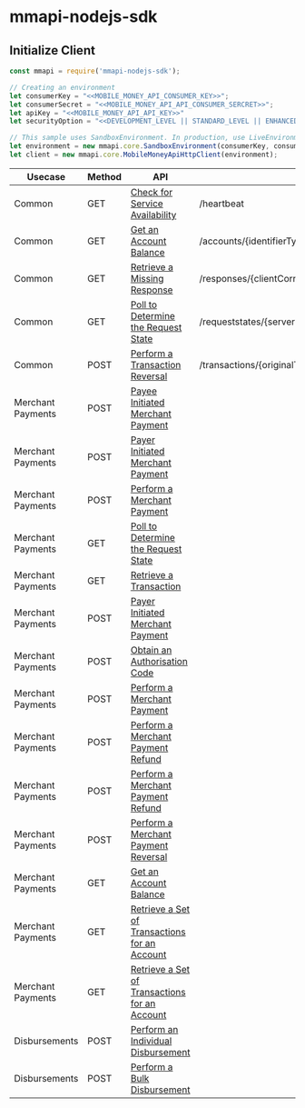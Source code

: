# mmapi-nodejs-sdk

## Initialize Client

```javascript
const mmapi = require('mmapi-nodejs-sdk');

// Creating an environment
let consumerKey = "<<MOBILE_MONEY_API_CONSUMER_KEY>>";
let consumerSecret = "<<MOBILE_MONEY_API_API_CONSUMER_SERCRET>>";
let apiKey = "<<MOBILE_MONEY_API_API_KEY>>"
let securityOption = "<<DEVELOPMENT_LEVEL || STANDARD_LEVEL || ENHANCED_LEVEL>>" // optional

// This sample uses SandboxEnvironment. In production, use LiveEnvironment
let environment = new mmapi.core.SandboxEnvironment(consumerKey, consumerSecret, apiKey);
let client = new mmapi.core.MobileMoneyApiHttpClient(environment);
```

| Usecase     | Method     | API           | End Point
| ------------- | ------------- | ------------- | ------------- |
| Common | GET |[Check for Service Availability](https://github.com/gsmainclusivetechlab/mmapi-nodejs-sdk/blob/feature-authentication/docs/common/checkForServiceAvailability.Readme.md)| /heartbeat |
| Common | GET |[Get an Account Balance](https://github.com/gsmainclusivetechlab/mmapi-nodejs-sdk/blob/feature-authentication/docs/common/getAnAccountBalance.Readme.md)| /accounts/{identifierType}/{identifier}/balance |
| Common | GET |[Retrieve a Missing Response](https://github.com/gsmainclusivetechlab/mmapi-nodejs-sdk/blob/feature-authentication/docs/common/retrieveAMissingResponse.Readme.md)| /responses/{clientCorrelationId} |
| Common | GET |[Poll to Determine the Request State](https://github.com/gsmainclusivetechlab/mmapi-nodejs-sdk/blob/feature-authentication/docs/common/pollToDetermineTheRequestState.Readme.md)| /requeststates/{serverCorrelationId} |
| Common | POST |[Perform a Transaction Reversal](https://github.com/gsmainclusivetechlab/mmapi-nodejs-sdk/blob/feature-authentication/docs/common/performATransactionReversal.Readme.md)| /transactions/{originalTransactionReference}/reversals |
| Merchant Payments | POST |[Payee Initiated Merchant Payment](https://github.com/gsmainclusivetechlab/mmapi-nodejs-sdk/blob/feature-authentication/doc/merchantPayment/performAMerchantPayment.Readme.md)|
| Merchant Payments | POST |[Payer Initiated Merchant Payment](https://github.com/gsmainclusivetechlab/mmapi-nodejs-sdk/blob/feature-authentication/doc/merchantPayment/performAMerchantPayment.Readme.md)|
| Merchant Payments | POST |[Perform a Merchant Payment](https://github.com/gsmainclusivetechlab/mmapi-nodejs-sdk/blob/feature-authentication/doc/merchantPayment/performAMerchantPayment.Readme.md)|
| Merchant Payments | GET |[Poll to Determine the Request State](https://github.com/gsmainclusivetechlab/mmapi-nodejs-sdk/blob/feature-bulk-disbursement/doc/merchantPayment/pollToDetermineTheRequestStateRequest.Readme.md)|
| Merchant Payments | GET |[Retrieve a Transaction](https://github.com/gsmainclusivetechlab/mmapi-nodejs-sdk/blob/feature-bulk-disbursement/doc/merchantPayment/retrieveATransactionRequest.Readme.md)|
| Merchant Payments | POST |[Payer Initiated Merchant Payment](https://github.com/gsmainclusivetechlab/mmapi-nodejs-sdk/blob/feature-bulk-disbursement/doc/merchantPayment/performAMerchantPaymentRequest.Readme.md)|
| Merchant Payments | POST |[Obtain an Authorisation Code](https://github.com/gsmainclusivetechlab/mmapi-nodejs-sdk/blob/feature-bulk-disbursement/doc/merchantPayment/obtainAnAuthorisationCodeRequest.Readme.md)|
| Merchant Payments | POST |[Perform a Merchant Payment](https://github.com/gsmainclusivetechlab/mmapi-nodejs-sdk/blob/feature-bulk-disbursement/doc/merchantPayment/performAMerchantPaymentRequest.Readme.md)|
| Merchant Payments | POST |[Perform a Merchant Payment Refund](https://github.com/gsmainclusivetechlab/mmapi-nodejs-sdk/blob/feature-bulk-disbursement/doc/merchantPayment/performAMerchantPaymentRefundRequest.Readme.md)|
| Merchant Payments | POST |[Perform a Merchant Payment Refund](https://github.com/gsmainclusivetechlab/mmapi-nodejs-sdk/blob/feature-bulk-disbursement/doc/merchantPayment/performAMerchantPaymentRefundRequest.Readme.md)|
| Merchant Payments | POST |[Perform a Merchant Payment Reversal](https://github.com/gsmainclusivetechlab/mmapi-nodejs-sdk/blob/feature-bulk-disbursement/doc/merchantPayment/performAMerchantPaymentReversalRequest.Readme.md)|
| Merchant Payments | GET |[Get an Account Balance](https://github.com/gsmainclusivetechlab/mmapi-nodejs-sdk/blob/feature-bulk-disbursement/doc/merchantPayment/getAnAccountBalanceRequest.Readme.md)|
| Merchant Payments | GET |[Retrieve a Set of Transactions for an Account](https://github.com/gsmainclusivetechlab/mmapi-nodejs-sdk/blob/feature-bulk-disbursement/doc/merchantPayment/retrieveASetOfTransactionsForAnAccountRequest.Readme.md)|
| Merchant Payments | GET |[Retrieve a Set of Transactions for an Account](https://github.com/gsmainclusivetechlab/mmapi-nodejs-sdk/blob/feature-bulk-disbursement/doc/merchantPayment/retrieveASetOfTransactionsForAnAccountRequest.Readme.md)|
| Disbursements | POST |[Perform an Individual Disbursement](https://github.com/gsmainclusivetechlab/mmapi-nodejs-sdk/blob/feature-bulk-disbursement/doc/disbursement/performAnIndividualDisbursement.Readme.md)|
| Disbursements | POST |[Perform a Bulk Disbursement](https://github.com/gsmainclusivetechlab/mmapi-nodejs-sdk/blob/feature-bulk-disbursement/doc/disbursement/performABulkDisbursement.Readme.md)|
